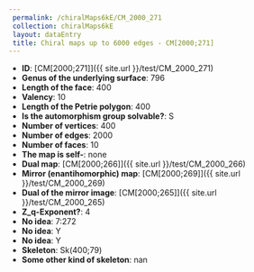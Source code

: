 ```yaml
--- 
 permalink: /chiralMaps6kE/CM_2000_271 
 collection: chiralMaps6kE
 layout: dataEntry
 title: Chiral maps up to 6000 edges - CM[2000;271]
---
```


- **ID**: [CM[2000;271]]({{ site.url }}/test/CM_2000_271)
- **Genus of the underlying surface**: 796
- **Length of the face**: 400
- **Valency**: 10
- **Length of the Petrie polygon**: 400
- **Is the automorphism group solvable?**: S
- **Number of vertices**: 400
- **Number of edges**: 2000
- **Number of faces**: 10
- **The map is self-**: none
- **Dual map**: [CM[2000;266]]({{ site.url }}/test/CM_2000_266)
- **Mirror (enantihomorphic) map**: [CM[2000;269]]({{ site.url }}/test/CM_2000_269)
- **Dual of the mirror image**: [CM[2000;265]]({{ site.url }}/test/CM_2000_265)
- **Z_q-Exponent?**: 4
- **No idea**:  7:272
- **No idea**: Y
- **No idea**: Y
- **Skeleton**: Sk(400;79)
- **Some other kind of skeleton**: nan
